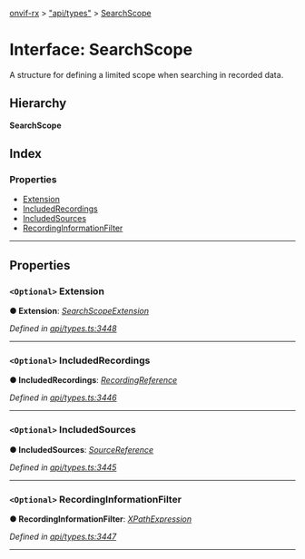 [onvif-rx](../README.md) > ["api/types"](../modules/_api_types_.md) > [SearchScope](../interfaces/_api_types_.searchscope.md)

# Interface: SearchScope

A structure for defining a limited scope when searching in recorded data.

## Hierarchy

**SearchScope**

## Index

### Properties

* [Extension](_api_types_.searchscope.md#extension)
* [IncludedRecordings](_api_types_.searchscope.md#includedrecordings)
* [IncludedSources](_api_types_.searchscope.md#includedsources)
* [RecordingInformationFilter](_api_types_.searchscope.md#recordinginformationfilter)

---

## Properties

<a id="extension"></a>

### `<Optional>` Extension

**● Extension**: *[SearchScopeExtension](_api_types_.searchscopeextension.md)*

*Defined in [api/types.ts:3448](https://github.com/patrickmichalina/onvif-rx/blob/3ab1739/src/api/types.ts#L3448)*

___
<a id="includedrecordings"></a>

### `<Optional>` IncludedRecordings

**● IncludedRecordings**: *[RecordingReference](../modules/_api_types_.md#recordingreference)*

*Defined in [api/types.ts:3446](https://github.com/patrickmichalina/onvif-rx/blob/3ab1739/src/api/types.ts#L3446)*

___
<a id="includedsources"></a>

### `<Optional>` IncludedSources

**● IncludedSources**: *[SourceReference](_api_types_.sourcereference.md)*

*Defined in [api/types.ts:3445](https://github.com/patrickmichalina/onvif-rx/blob/3ab1739/src/api/types.ts#L3445)*

___
<a id="recordinginformationfilter"></a>

### `<Optional>` RecordingInformationFilter

**● RecordingInformationFilter**: *[XPathExpression](../modules/_api_types_.md#xpathexpression)*

*Defined in [api/types.ts:3447](https://github.com/patrickmichalina/onvif-rx/blob/3ab1739/src/api/types.ts#L3447)*

___

